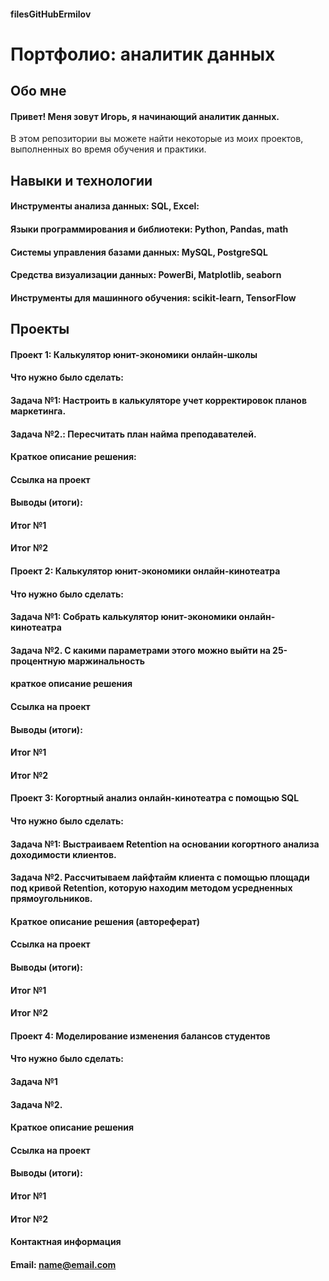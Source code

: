 #### filesGitHubErmilov
#       Портфолио: аналитик данных

##   Обо мне

#### Привет! Меня зовут Игорь, я начинающий аналитик данных.
В этом репозитории вы можете найти некоторые из моих проектов, выполненных во время обучения и практики.

##   Навыки и технологии
####    Инструменты анализа данных: SQL, Excel:
####    Языки программирования и библиотеки: Python, Pandas, math
####    Системы управления базами данных: MySQL, PostgreSQL
####    Средства визуализации данных: PowerBi, Matplotlib, seaborn
####    Инструменты для машинного обучения: scikit-learn, TensorFlow

##   Проекты

####    Проект 1: Калькулятор юнит-экономики онлайн-школы

####    Что нужно было сделать:
####       Задача №1:  Настроить в калькуляторе учет корректировок планов маркетинга.
####       Задача №2.: Пересчитать план найма преподавателей.

####    Краткое описание решения:
####    Ссылка на проект
####    Выводы (итоги):
####    Итог №1
####    Итог №2

####    Проект 2: Калькулятор юнит-экономики онлайн-кинотеатра

####    Что нужно было сделать:
####       Задача №1:  Собрать калькулятор юнит-экономики онлайн-кинотеатра
####       Задача №2.  С какими параметрами этого можно выйти на 25-процентную маржинальность

####     краткое описание решения
####    Ссылка на проект
####    Выводы (итоги):
####    Итог №1
####    Итог №2

####    Проект 3: Когортный анализ онлайн-кинотеатра с помощью SQL

####    Что нужно было сделать:
####       Задача №1:  Выстраиваем Retention на основании когортного анализа доходимости клиентов.
####       Задача №2.  Рассчитываем лайфтайм клиента с помощью площади под кривой Retention, которую находим методом усредненных прямоугольников.
####    Краткое описание решения (автореферат)

####    Ссылка на проект
####    Выводы (итоги):
####    Итог №1
####    Итог №2


####    Проект 4: Моделирование изменения балансов студентов

####    Что нужно было сделать:
####    Задача №1
####    Задача №2.
####    Краткое описание решения

####    Ссылка на проект
####    Выводы (итоги):
####    Итог №1
####    Итог №2
####    Контактная информация
####    Email: name@email.com
